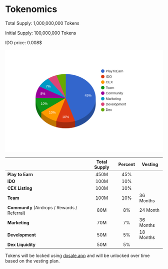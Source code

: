 # Tokenomics

Total Supply: 1,000,000,000 Tokens

Initial Supply: 100,000,000 Tokens

IDO price: 0.008$

![](<../.gitbook/assets/scatter-plot (1).svg>)

|                                               | Total Supply | Percent | Vesting   |
| --------------------------------------------- | :----------: | :-----: | --------- |
| **Play to Earn**                              |     450M     |   45%   |           |
| **IDO**                                       |     100M     |   10%   |           |
| **CEX Listing**                               |     100M     |   10%   |           |
| **Team**                                      |     100M     |   10%   | 36 Months |
| **Community** (Airdrops / Rewards / Referral) |      80M     |    8%   | 24 Month  |
| **Marketing**                                 |      70M     |    7%   | 36 Months |
| **Development**                               |      50M     |    5%   | 18 Months |
| **Dex Liquidity**                             |      50M     |    5%   |           |

Tokens will be locked using [dxsale.app](https://dxsale.app) and will be unlocked over time based on the vesting plan.







